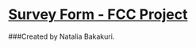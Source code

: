 # [Survey Form - FCC Project](https://theonomimc.github.io/Survey-Form/)

###Created by Natalia Bakakuri. 


